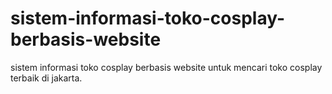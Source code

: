 # sistem-informasi-toko-cosplay-berbasis-website
sistem informasi toko cosplay berbasis website untuk mencari toko cosplay terbaik di jakarta.
